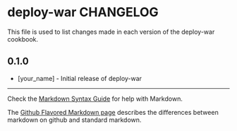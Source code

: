 # deploy-war CHANGELOG

This file is used to list changes made in each version of the deploy-war cookbook.

## 0.1.0
- [your_name] - Initial release of deploy-war

- - -
Check the [Markdown Syntax Guide](http://daringfireball.net/projects/markdown/syntax) for help with Markdown.

The [Github Flavored Markdown page](http://github.github.com/github-flavored-markdown/) describes the differences between markdown on github and standard markdown.
